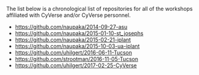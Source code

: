 The list below is a chronological list of repositories for all of the workshops
affiliated with CyVerse and/or CyVerse personnel. 

* https://github.com/naupaka/2014-09-27-asu
* https://github.com/naupaka/2015-01-10-st_josephs
* https://github.com/naupaka/2015-02-21-iplant
* https://github.com/naupaka/2015-10-03-ua-iplant
* https://github.com/uhilgert/2016-06-11-Tucson
* https://github.com/strootman/2016-11-05-Tucson
* https://github.com/uhilgert/2017-02-25-CyVerse
